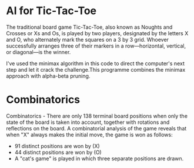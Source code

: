 # AI for Tic-Tac-Toe
The traditional board game Tic-Tac-Toe, also known as Noughts and Crosses or Xs and Os, is played by two players, designated by the letters X and O, who alternately mark the squares on a 3 by 3 grid. Whoever successfully arranges three of their markers in a row—horizontal, vertical, or diagonal—is the winner.

I've used the minimax algorithm in this code to direct the computer's next step and let it crack the challenge.This programme combines the minimax approach with alpha-beta pruning.

# Combinatorics 
Combinatorics - There are only 138 terminal board positions when only the state of the board is taken into account, together with rotations and reflections on the board. A combinatorial analysis of the game reveals that when "X" always makes the initial move, the game is won as follows:

- 91 distinct positions are won by (X)
- 44 distinct positions are won by (O)
- A "cat's game" is played in which three separate positions are drawn.
